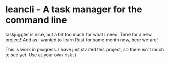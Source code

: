 leancli - A task manager for the command line
=============================================

taskjuggler is nice, but a bit too much for what i need.
Time for a new project! And as i wanted to learn Rust for
some month now, here we are!

This is work in progress. I have just started this project,
so there isn't much to see yet. Use at your own risk ;)
